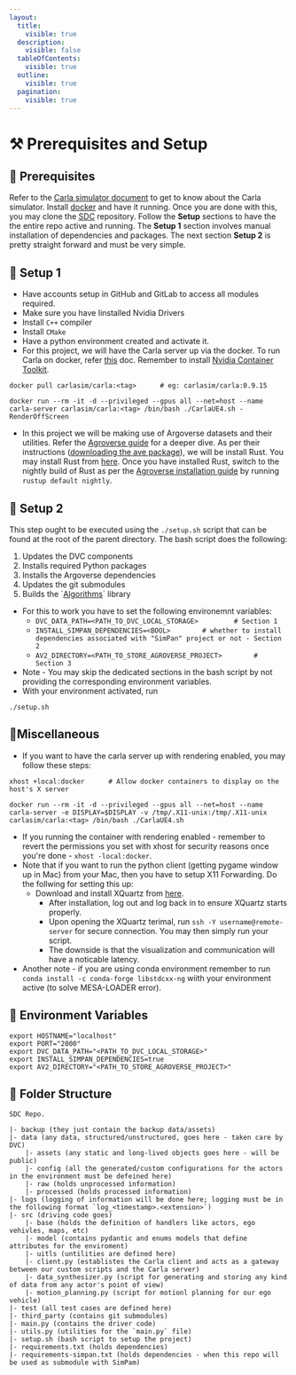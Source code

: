 ```yaml
---
layout:
  title:
    visible: true
  description:
    visible: false
  tableOfContents:
    visible: true
  outline:
    visible: true
  pagination:
    visible: true
---
```


# ⚒️ Prerequisites and Setup

## 🔧 Prerequisites

Refer to the [Carla simulator document](https://carla.readthedocs.io/en/stable/) to get to know about the Carla simulator. Install [docker](https://docs.docker.com/) and have it running. Once you are done with this, you may clone the [SDC](https://github.com/NikhilKamathB/SDC) repository. Follow the **Setup** sections to have the the entire repo active and running. The **Setup 1** section involves manual installation of dependencies and packages. The next section **Setup 2** is pretty straight forward and must be very simple.

## 🧰 Setup 1

* Have accounts setup in GitHub and GitLab to access all modules required.
* Make sure you have Iinstalled Nvidia Drivers
* Install `C++` compiler
* Install `CMake`
* Have a python environment created and activate it.&#x20;
* For this project, we will have the Carla server up via the docker. To run Carla on docker, refer [this](https://carla.readthedocs.io/en/latest/build\_docker/) doc. Remember to install [Nvidia Container Toolkit](https://docs.nvidia.com/datacenter/cloud-native/container-toolkit/latest/install-guide.html).

```
docker pull carlasim/carla:<tag>      # eg: carlasim/carla:0.9.15 

docker run --rm -it -d --privileged --gpus all --net=host --name carla-server carlasim/carla:<tag> /bin/bash ./CarlaUE4.sh -RenderOffScreen
```

* In this project we will be making use of Argoverse datasets and their utilities. Refer the [Agroverse guide](https://argoverse.github.io/user-guide/argoverse\_2.html) for a deeper dive. As per their instructions ([downloading the ave package](https://argoverse.github.io/user-guide/getting\_started.html#installing-via-pip)), we will be install Rust. You may install Rust from [here](https://www.rust-lang.org/tools/install). Once you have installed Rust, switch to the nightly build of Rust as per the [Agroverse installation guide](https://argoverse.github.io/user-guide/getting\_started.html#installing-via-pip) by running `rustup default nightly`.&#x20;

## 💼 Setup 2

This step ought to be executed using the `./setup.sh` script that can be found at the root of the parent directory. The bash script does the following:

1. Updates the DVC components
2. Installs required Python packages
3. Installs the Argoverse dependencies
4. Updates the git submodules
5. Builds the \`[Algorithms](https://github.com/NikhilKamathB/Algorithms)\` library

* For this to work you have to set the following environemnt variables:
  * `DVC_DATA_PATH=<PATH_TO_DVC_LOCAL_STORAGE>         # Section 1`
  * `INSTALL_SIMPAN_DEPENDENCIES=<BOOL>        # whether to install dependencies associated with "SimPan" project or not - Section 2`
  * `AV2_DIRECTORY=<PATH_TO_STORE_AGROVERSE_PROJECT>        # Section 3`
* Note - You may skip the dedicated sections in the bash script by not providing the corresponding environment variables.
* With your environment activated, run

```
./setup.sh
```

## 💱Miscellaneous

* If you want to have the carla server up with rendering enabled, you may follow these steps:

```
xhost +local:docker      # Allow docker containers to display on the host's X server

docker run --rm -it -d --privileged --gpus all --net=host --name carla-server -e DISPLAY=$DISPLAY -v /tmp/.X11-unix:/tmp/.X11-unix carlasim/carla:<tag> /bin/bash ./CarlaUE4.sh
```

* If you running the container with rendering enabled - remember to revert the permissions you set with xhost for security reasons once you're done - `xhost -local:docker`.
* Note that if you want to run the python client (getting pygame window up in Mac) from your Mac, then you have to setup X11 Forwarding. Do the follwing for setting this up:
  * Download and install XQuartz from [here](https://www.xquartz.org/).
    * After installation, log out and log back in to ensure XQuartz starts properly.
    * Upon opening the XQuartz terimal, run `ssh -Y username@remote-server` for secure connection. You may then simply run your script.
    * The downside is that the visualization and communication will have a noticable latency.
* Another note - if you are using conda environment remember to run `conda install -c conda-forge libstdcxx-ng` wiith your environment active (to solve MESA-LOADER error).&#x20;

## 🤫 Environment Variables

```
export HOSTNAME="localhost"
export PORT="2000"
export DVC_DATA_PATH="<PATH_TO_DVC_LOCAL_STORAGE>"
export INSTALL_SIMPAN_DEPENDENCIES=true
export AV2_DIRECTORY="<PATH_TO_STORE_AGROVERSE_PROJECT>"
```

## 🧱 Folder Structure

```
SDC Repo.

|- backup (they just contain the backup data/assets)
|- data (any data, structured/unstructured, goes here - taken care by DVC)
    |- assets (any static and long-lived objects goes here - will be public)
    |- config (all the generated/custom configurations for the actors in the environment must be defeined here)
    |- raw (holds unprocessed information)
    |- processed (holds processed information)
|- logs (logging of information will be done here; logging must be in the following format `log_<timestamp>.<extension>`)
|- src (driving code goes)
    |- base (holds the definition of handlers like actors, ego vehivles, maps, etc)
    |- model (contains pydantic and enums models that define attributes for the enviroment)
    |- uitls (untilities are defined here)
    |- client.py (establistes the Carla client and acts as a gateway between our custom scripts and the Carla server)
    |- data_synthesizer.py (script for generating and storing any kind of data from any actor's point of view)
    |- motion_planning.py (script for motionl planning for our ego vehicle)
|- test (all test cases are defined here)
|- third_party (contains git submodules)
|- main.py (contains the driver code)
|- utils.py (utilities for the `main.py` file)
|- setup.sh (bash script to setup the project)
|- requirements.txt (holds dependencies)
|- requirements-simpan.txt (holds dependencies - when this repo will be used as submodule with SimPam)
```
